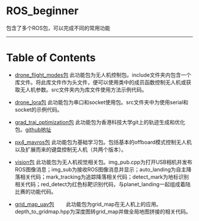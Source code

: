 # ROS_beginner
包含了多个ROS包，可以完成不同的常用功能

-----

# Table of Contents
* [drone_flight_modes包](./drone_flight_modes)
    此功能包为无人机控制包。include文件夹内包含一个库文件。将此库文件作为头文件，便可以使用类中的成员函数控制无人机或获取无人机参数。src文件夹内为库文件使用方法示例代码。
    
* [drone_lora包](./drone_lora)
    此功能包为串口和socket使用包。src文件夹中为使用serial和socket的示例代码。

* [grad_traj_optimization包]()
    此功能包为香港科技大学git上的轨迹生成和优化包。[github地址](http://github.com/HKUST-Aerial-Robotics/grad_traj_optimization)

* [px4_mavros包](./px4_mavros)
    此功能包为基础学习包。包括基本的offboard模式控制无人机以及扩展而来的键盘控制无人机（共两个版本）。

* [vision包](./vision)
    此功能包为无人机视觉相关包。img_pub.cpp为打开USB相机并发布ROS图像消息；img_sub为接收ROS图像消息并显示；auto_landing为自主降落相关代码；mark_tracking为追踪降落相关代码；detect_mark为地标识别相关代码；red_detect为红色标靶识别代码，与planet_landing一起组成着陆比赛的功能代码。

* [grid_map_uav包](./grid_map_uav)
　　此功能包为grid_map在无人机上的应用。depth_to_gridmap.hpp为深度图转grid_map并做全局地图拼接的相关代码。





